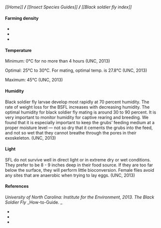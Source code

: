 _[[Home]] **/** [[Insect Species Guides]] **/** [[Black soldier fly index]]_

#### Farming density

-
-
-

#### Temperature

Minimum: 0°C for no more than 4 hours (UNC, 2013)

Optimal: 25°C to 30°C. For mating, optimal temp. is 27.8°C (UNC, 2013)

Maximum: 45°C (UNC, 2013)

#### Humidity

Black soldier fly larvae develop most rapidly at 70 percent humidity. The rate of weight loss for the BSFL increases with decreasing humidity. The optimal humidity for black soldier fly mating is around 30 to 90 percent. It is very important to monitor humidity for captive rearing and breeding. We found that it is especially important to keep the grubs’ feeding medium at a proper moisture level — not so dry that it cements the grubs into the feed, and not so wet that they cannot breathe through the pores in their exoskeleton. (UNC, 2013)

#### Light

SFL do not survive well in direct light or in extreme dry or wet conditions. They prefer to be 8 - 9 inches deep in their food source. If they are too far below the surface, they will perform little bioconversion.  Female flies avoid any sites that are anaerobic when trying to lay eggs. (UNC, 2013)





#### References

_University of North Carolina: Institute for the Environment, 2013. The Black Soldier Fly_
_How-to-Guide. _

-
-
-

